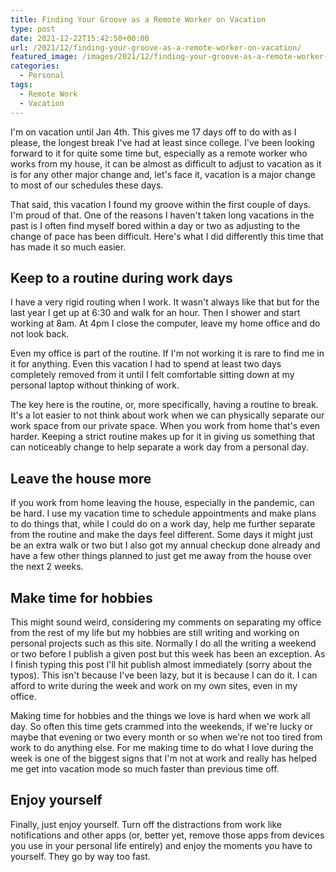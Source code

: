```yaml
---
title: Finding Your Groove as a Remote Worker on Vacation
type: post
date: 2021-12-22T15:42:50+00:00
url: /2021/12/finding-your-groove-as-a-remote-worker-on-vacation/
featured_image: /images/2021/12/finding-your-groove-as-a-remote-worker-on-vacation.jpeg
categories:
  - Personal
tags:
  - Remote Work
  - Vacation
---
```


I'm on vacation until Jan 4th. This gives me 17 days off to do with as I please, the longest break I've had at least since college. I've been looking forward to it for quite some time but, especially as a remote worker who works from my house, it can be almost as difficult to adjust to vacation as it is for any other major change and, let's face it, vacation is a major change to most of our schedules these days.

That said, this vacation I found my groove within the first couple of days. I'm proud of that. One of the reasons I haven't taken long vacations in the past is I often find myself bored within a day or two as adjusting to the change of pace has been difficult. Here's what I did differently this time that has made it so much easier.

## Keep to a routine during work days

I have a very rigid routing when I work. It wasn't always like that but for the last year I get up at 6:30 and walk for an hour. Then I shower and start working at 8am. At 4pm I close the computer, leave my home office and do not look back.

Even my office is part of the routine. If I'm not working it is rare to find me in it for anything. Even this vacation I had to spend at least two days completely removed from it until I felt comfortable sitting down at my personal laptop without thinking of work.

The key here is the routine, or, more specifically, having a routine to break. It's a lot easier to not think about work when we can physically separate our work space from our private space. When you work from home that's even harder. Keeping a strict routine makes up for it in giving us something that can noticeably change to help separate a work day from a personal day.

## Leave the house more

If you work from home leaving the house, especially in the pandemic, can be hard. I use my vacation time to schedule appointments and make plans to do things that, while I could do on a work day, help me further separate from the routine and make the days feel different. Some days it might just be an extra walk or two but I also got my annual checkup done already and have a few other things planned to just get me away from the house over the next 2 weeks.

## Make time for hobbies

This might sound weird, considering my comments on separating my office from the rest of my life but my hobbies are still writing and working on personal projects such as this site. Normally I do all the writing a weekend or two before I publish a given post but this week has been an exception. As I finish typing this post I'll hit publish almost immediately (sorry about the typos). This isn't because I've been lazy, but it is because I can do it. I can afford to write during the week and work on my own sites, even in my office.

Making time for hobbies and the things we love is hard when we work all day. So often this time gets crammed into the weekends, if we're lucky or maybe that evening or two every month or so when we're not too tired from work to do anything else. For me making time to do what I love during the week is one of the biggest signs that I'm not at work and really has helped me get into vacation mode so much faster than previous time off.

## Enjoy yourself

Finally, just enjoy yourself. Turn off the distractions from work like notifications and other apps (or, better yet, remove those apps from devices you use in your personal life entirely) and enjoy the moments you have to yourself. They go by way too fast.